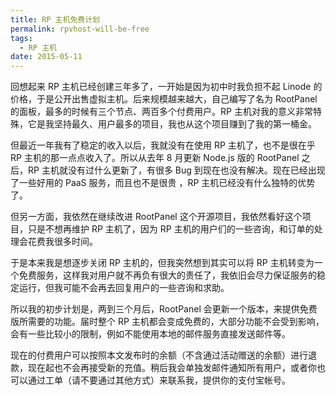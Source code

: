 ```yaml
---
title: RP 主机免费计划
permalink: rpvhost-will-be-free
tags:
  - RP 主机
date: 2015-05-11
---
```


回想起来 RP 主机已经创建三年多了，一开始是因为初中时我负担不起 Linode 的价格，于是公开出售虚拟主机。后来规模越来越大，自己编写了名为 RootPanel 的面板，最多的时候有三个节点、两百多个付费用户。RP 主机对我的意义非常特殊，它是我坚持最久、用户最多的项目，我也从这个项目赚到了我的第一桶金。

但最近一年我有了稳定的收入以后，我就没有在使用 RP 主机了，也不是很在乎 RP 主机的那一点点收入了。所以从去年 8 月更新 Node.js 版的 RootPanel 之后，RP 主机就没有过什么更新了，有很多 Bug 到现在也没有解决。现在已经出现了一些好用的 PaaS 服务，而且也不是很贵 ，RP 主机已经没有什么独特的优势了。

但另一方面，我依然在继续改进 RootPanel 这个开源项目，我依然看好这个项目，只是不想再维护 RP 主机了，因为 RP 主机的用户们的一些咨询，和订单的处理会花费我很多时间。

于是本来我是想逐步关闭 RP 主机的，但我突然想到其实可以将 RP 主机转变为一个免费服务，这样我对用户就不再负有很大的责任了，我依旧会尽力保证服务的稳定运行，但我可能不会再去回复用户的一些咨询和求助。

所以我的初步计划是，两到三个月后，RootPanel 会更新一个版本，来提供免费版所需要的功能。届时整个 RP 主机都会变成免费的，大部分功能不会受到影响，会有一些比较小的限制，例如不能使用本地的邮件服务直接发送邮件等。

现在的付费用户可以按照本文发布时的余额（不含通过活动赠送的余额）进行退款，现在起也不会再接受新的充值。稍后我会单独发邮件通知所有用户，或者你也可以通过工单（请不要通过其他方式）来联系我，提供你的支付宝帐号。
